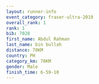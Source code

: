 ```yaml
---
layout: runner-info 
event_category: fraser-ultra-2019 
overall_rank: 1
rank: 1
bib: 7028
first_name: Abdul Rahman
last_name: bin bullah
distance: 70KM
country: PH
category_km: 70KM
gender: Male
finish_time: 6-59-10
---
```

